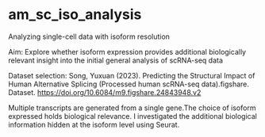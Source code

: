 # am_sc_iso_analysis
Analyzing single-cell data with isoform resolution

Aim: Explore whether isoform expression provides additional biologically relevant insight into the initial general analysis of scRNA-seq data

Dataset selection: Song, Yuxuan (2023). Predicting the Structural Impact of Human Alternative Splicing (Processed human scRNA-seq data).figshare. Dataset.
https://doi.org/10.6084/m9.figshare.24843948.v2

Multiple transcripts are generated from a single gene.The choice of isoform expressed holds biological relevance. I investigated the additional biological information hidden at the isoform level using Seurat.
